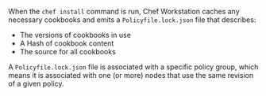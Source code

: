 When the `chef install` command is run, Chef Workstation caches any
necessary cookbooks and emits a `Policyfile.lock.json` file that
describes:

- The versions of cookbooks in use
- A Hash of cookbook content
- The source for all cookbooks

A `Policyfile.lock.json` file is associated with a specific policy
group, which means it is associated with one (or more) nodes that use the same
revision of a given policy.
